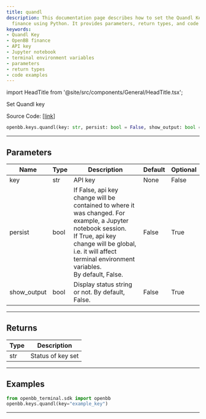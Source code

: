 ```yaml
---
title: quandl
description: This documentation page describes how to set the Quandl Key in OpenBB
  finance using Python. It provides parameters, return types, and code examples.
keywords:
- Quandl Key
- OpenBB finance
- API key
- Jupyter notebook
- terminal environment variables
- parameters
- return types
- code examples
---
```


import HeadTitle from '@site/src/components/General/HeadTitle.tsx';

<HeadTitle title="keys.quandl - Reference | OpenBB SDK Docs" />

Set Quandl key

Source Code: [[link](https://github.com/OpenBB-finance/OpenBBTerminal/tree/main/openbb_terminal/keys_model.py#L419)]

```python
openbb.keys.quandl(key: str, persist: bool = False, show_output: bool = False)
```

---

## Parameters

| Name | Type | Description | Default | Optional |
| ---- | ---- | ----------- | ------- | -------- |
| key | str | API key | None | False |
| persist | bool | If False, api key change will be contained to where it was changed. For example, a Jupyter notebook session.<br/>If True, api key change will be global, i.e. it will affect terminal environment variables.<br/>By default, False. | False | True |
| show_output | bool | Display status string or not. By default, False. | False | True |


---

## Returns

| Type | Description |
| ---- | ----------- |
| str | Status of key set |
---

## Examples

```python
from openbb_terminal.sdk import openbb
openbb.keys.quandl(key="example_key")
```

---
